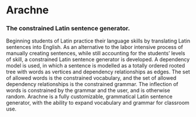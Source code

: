 # Arachne 

### The constrained Latin sentence generator.

Beginning students of Latin practice their language skills by translating Latin sentences into English. As an
alternative to the labor intensive process of manually creating sentences, while still accounting for the students’
levels of skill, a constrained Latin sentence generator is developed. A dependency model is used, in which a
sentence is modelled as a totally ordered rooted tree with words as vertices and dependency relationships as
edges. The set of allowed words is the constrained vocabulary, and the set of allowed dependency relationships
is the constrained grammar. The inflection of words is constrained by the grammar and the user, and is otherwise
random. Arachne is a fully customizable, grammatical Latin sentence generator, with the ability to expand
vocabulary and grammar for classroom use.
